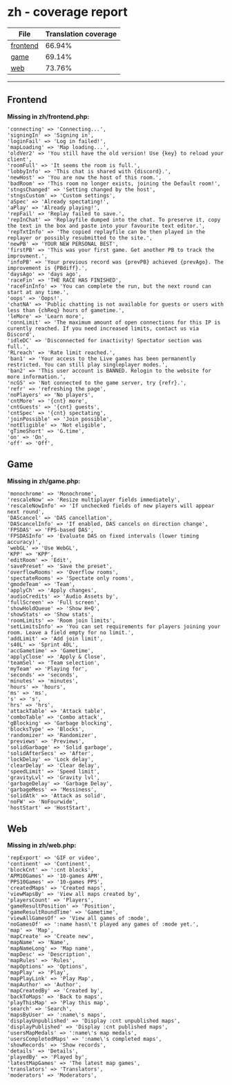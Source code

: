 <link rel="stylesheet" href="style.css">

# zh - coverage report

<table>
<thead>
    <tr>
        <th>File</th>
        <th colspan="2">Translation coverage</th>
    </tr>
</thead>
<tbody>
    <tr><td><a href="#">frontend</a></td><td>66.94%</td><td>
        <div class="pb">
            <span class="pb-fill" style="width: 66.94%;"></span>
        </div>
    </td></tr>
    <tr><td><a href="#">game</a></td><td>69.14%</td><td>
        <div class="pb">
            <span class="pb-fill" style="width: 69.14%;"></span>
        </div>
    </td></tr>
    <tr><td><a href="#">web</a></td><td>73.76%</td><td>
        <div class="pb">
            <span class="pb-fill" style="width: 73.76%;"></span>
        </div>
    </td></tr>
</tbody></table>

-----------------------

## Frontend

**Missing in zh/frontend.php:**

```
'connecting' => 'Connecting...',
'signingIn' => 'Signing in',
'loginFail' => 'Log in failed!',
'mapLoading' => 'Map loading...',
'oldVer2' => 'You still have the old version! Use {key} to reload your client',
'roomFull' => 'It seems the room is full.',
'lobbyInfo' => 'This chat is shared with {discord}.',
'newHost' => 'You are now the host of this room.',
'badRoom' => 'This room no longer exists, joining the Default room!',
'stngsChanged' => 'Setting changed by the host',
'stngsCustom' => 'Custom settings',
'aSpec' => 'Already spectating!',
'aPlay' => 'Already playing!',
'repFail' => 'Replay failed to save.',
'repInChat' => 'Replayfile dumped into the chat. To preserve it, copy the text in the box and paste into your favourite text editor.',
'repTxtInfo' => 'The copied replayfile can be then played in the replayer or possibly resubmitted to the site.',
'newPB' => 'YOUR NEW PERSONAL BEST',
'firstPB' => 'This was your first game. Get another PB to track the improvment.',
'infoPB' => 'Your previous record was {prevPB} achieved {prevAgo}. The improvement is {PBdiff}.',
'daysAgo' => 'days ago',
'raceFin' => 'THE RACE HAS FINISHED',
'raceFinInfo' => 'You can complete the run, but the next round can start at any time.',
'oops' => 'Oops!',
'chatNA' => 'Public chatting is not available for guests or users with less than {chReq} hours of gametime.',
'leMore' => 'Learn more',
'connLimit' => 'The maximum amount of open connections for this IP is curently reached. If you need increased limits, contact us via Discord',
'idleDC' => 'Disconnected for inactivity! Spectator section was full.',
'RLreach' => 'Rate limit reached.',
'ban1' => 'Your access to the Live games has been permanently restricted. You can still play singleplayer modes.',
'ban2' => 'This user account is BANNED. Relogin to the website for more information.',
'ncGS' => 'Not connected to the game server, try {refr}.',
'refr' => 'refreshing the page',
'noPlayers' => 'No players',
'cntMore' => '{cnt} more',
'cntGuests' => '{cnt} guests',
'cntSpec' => '{cnt} spectating',
'joinPossible' => 'Join possible',
'notEligible' => 'Not eligible',
'gTimeShort' => 'G.time',
'on' => 'On',
'off' => 'Off',
```

## Game

**Missing in zh/game.php:**

```
'monochrome' => 'Monochrome',
'rescaleNow' => 'Resize multiplayer fields immediately',
'rescaleNowInfo' => 'If unchecked fields of new players will appear next round',
'DAScancel' => 'DAS cancellation',
'DAScancelInfo' => 'If enabled, DAS cancels on direction change',
'FPSDAS' => 'FPS-based DAS',
'FPSDASInfo' => 'Evaluate DAS on fixed intervals (lower timing accuracy)',
'webGL' => 'Use WebGL',
'KPP' => 'KPP',
'editRoom' => 'Edit',
'savePreset' => 'Save the preset',
'overflowRooms' => 'Overflow rooms',
'spectateRooms' => 'Spectate only rooms',
'gmodeTeam' => 'Team',
'applyCh' => 'Apply changes',
'audioCredits' => 'Audio Assets by',
'fullScreen' => 'Full screen',
'showHoldQueue' => 'Show H+Q',
'showStats' => 'Show stats',
'roomLimits' => 'Room join limits',
'setLimitsInfo' => 'You can set requirements for players joining your room. Leave a field empty for no limit.',
'addLimit' => 'Add join limit',
's40L' => 'Sprint 40L',
'accGametime' => 'Gametime',
'applyClose' => 'Apply & Close',
'teamSel' => 'Team selection',
'myTeam' => 'Playing for',
'seconds' => 'seconds',
'minutes' => 'minutes',
'hours' => 'hours',
'ms' => 'ms',
's' => 's',
'hrs' => 'hrs',
'attackTable' => 'Attack table',
'comboTable' => 'Combo attack',
'gBlocking' => 'Garbage blocking',
'blocksType' => 'Blocks',
'randomizer' => 'Randomizer',
'previews' => 'Previews',
'solidGarbage' => 'Solid garbage',
'solidAfterSecs' => 'After',
'lockDelay' => 'Lock delay',
'clearDelay' => 'Clear delay',
'speedLimit' => 'Speed limit',
'gravityLvl' => 'Gravity lvl',
'garbageDelay' => 'Garbage Delay',
'garbageMess' => 'Messiness',
'solidAtk' => 'Attack as solid',
'noFW' => 'NoFourwide',
'hostStart' => 'HostStart',
```

## Web

**Missing in zh/web.php:**

```
'repExport' => 'GIF or video',
'continent' => 'Continent',
'blockCnt' => ':cnt blocks',
'APM10Games' => '10-games APM',
'PPS10Games' => '10-games PPS',
'createdMaps' => 'Created maps',
'viewMapsBy' => 'View all maps created by',
'playersCount' => 'Players',
'gameResultPosition' => 'Position',
'gameResultRoundTime' => 'Gametime',
'viewAllGamesOf' => 'View all games of :mode',
'noGamesOf' => ':name hasn\'t played any games of :mode yet.',
'map' => 'Map',
'mapCreate' => 'Create new',
'mapName' => 'Name',
'mapNameLong' => 'Map name',
'mapDesc' => 'Description',
'mapRules' => 'Rules',
'mapOptions' => 'Options',
'mapPlay' => 'Play',
'mapPlayLink' => 'Play Map',
'mapAuthor' => 'Author',
'mapCreatedBy' => 'Created by',
'backToMaps' => 'Back to maps',
'playThisMap' => 'Play this map',
'search' => 'Search',
'mapsByUser' => ':name\'s maps',
'displayUnpublished' => 'Display :cnt unpublished maps',
'displayPublished' => 'Display :cnt published maps',
'usersMapMedals' => ':name\'s map medals',
'usersCompletedMaps' => ':name\'s completed maps',
'showRecords' => 'Show records',
'details' => 'Details',
'playedBy' => 'Played by',
'latestMapGames' => 'The latest map games',
'translators' => 'Translators',
'moderators' => 'Moderators',
```

